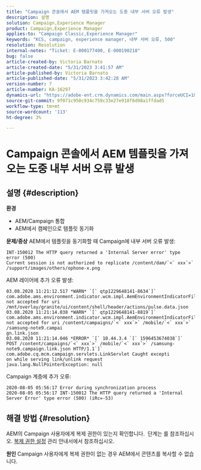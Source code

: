```yaml
---
title: "Campaign 콘솔에서 AEM 템플릿을 가져오는 도중 내부 서버 오류 발생"
description: 설명
solution: Campaign,Experience Manager
product: Campaign,Experience Manager
applies-to: "Campaign Classic,Experience Manager"
keywords: "KCS, campaign, experience manager, 내부 서버 오류, 500"
resolution: Resolution
internal-notes: "Ticket: E-000177400, E-000190218"
bug: false
article-created-by: Victoria Barnato
article-created-date: "5/31/2023 3:41:57 AM"
article-published-by: Victoria Barnato
article-published-date: "5/31/2023 3:42:28 AM"
version-number: 7
article-number: KA-16297
dynamics-url: "https://adobe-ent.crm.dynamics.com/main.aspx?forceUCI=1&pagetype=entityrecord&etn=knowledgearticle&id=7fa3f313-65ff-ed11-8f6e-6045bd006149"
source-git-commit: 9f071c950c934c759c33e27e918f8d98a1ffdad5
workflow-type: tm+mt
source-wordcount: '113'
ht-degree: 3%

---
```


# Campaign 콘솔에서 AEM 템플릿을 가져오는 도중 내부 서버 오류 발생

## 설명 {#description}

<b>환경</b>
- AEM/Campaign 통합
- AEM에서 캠페인으로 템플릿 동기화

<b>문제/증상</b>
AEM에서 템플릿을 동기화할 때 Campaign에 내부 서버 오류 발생:


```
INT-150012 The HTTP query returned a 'Internal Server error' type error (500)
Current session is not authorized to replicate /content/dam/`<` xxx`>` /support/images/others/ophone-x.png
```


AEM 레이어에 추가 오류 발생:


```
03.08.2020 11:21:12.517 *WARN* `[` qtp1229648141-8634`]`  com.adobe.ams.environment.indicator.wcm.impl.AemEnvironmentIndicatorFilter not accepted for uri /mnt/overlay/granite/ui/content/shell/header/actions/pulse.data.json
03.08.2020 11:21:14.038 *WARN* `[` qtp1229648141-8819`]`  com.adobe.ams.environment.indicator.wcm.impl.AemEnvironmentIndicatorFilter not accepted for uri /content/campaigns/`<` xxx`>` /mobile/`<` xxx`>` /samsung-note9.campai
gn.link.json
03.08.2020 11:21:14.046 *ERROR* `[` 10.44.3.4 `[` 1596453674038`]`  POST /content/campaigns/`<` xxx`>` /mobile/`<` xxx`>` /samsung-note9.campaign.link.json HTTP/1.1`]`  com.adobe.cq.mcm.campaign.servlets.LinkServlet Caught excepti
on while serving link/unlink request
java.lang.NullPointerException: null
```


Campaign 계층에 추가 오류:


```
2020-08-05 05:56:17 Error during synchronization process
2020-08-05 05:56:17 INT-150012 The HTTP query returned a 'Internal Server Error' type error (500) (iRc=-53)
```





## 해결 방법 {#resolution}


AEM의 Campaign 사용자에게 복제 권한이 있는지 확인합니다.  단계는 를 참조하십시오. [복제 권한 설정](https://experienceleague.adobe.com/docs/experience-manager-65/administering/security/security.html?lang=en#setting-replication-privileges) 관리 안내서에서 참조하십시오.

<b>원인</b>
Campaign 사용자에게 복제 권한이 없는 경우 AEM에서 콘텐츠를 복사할 수 없습니다.


